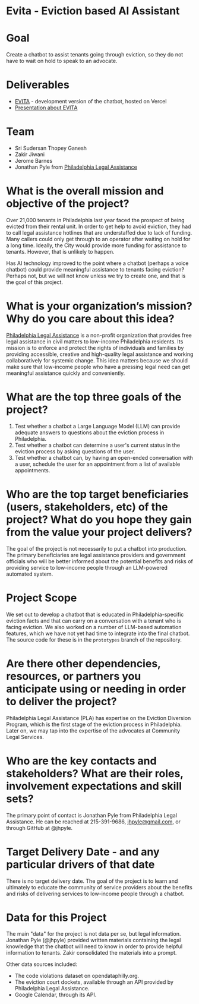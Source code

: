 # Evita - Eviction based AI Assistant

# Goal

Create a chatbot to assist tenants going through eviction, so they do not have to wait on hold to speak to an advocate.

# Deliverables

* [EVITA] - development version of the chatbot, hosted on Vercel
* [Presentation about EVITA]

# Team

* Sri Sudersan Thopey Ganesh
* Zakir Jiwani
* Jerome Barnes
* Jonathan Pyle from [Philadelphia Legal Assistance]

# What is the overall mission and objective of the project?

Over 21,000 tenants in Philadelphia last year faced the prospect of being evicted from their rental unit. In order to get help to avoid eviction, they had to call legal assistance hotlines that are understaffed due to lack of funding. Many callers could only get through to an operator after waiting on hold for a long time. Ideally, the City would provide more funding for assistance to tenants. However, that is unlikely to happen.

Has AI technology improved to the point where a chatbot (perhaps a voice chatbot) could provide meaningful assistance to tenants facing eviction? Perhaps not, but we will not know unless we try to create one, and that is the goal of this project.

# What is your organization’s mission? Why do you care about this idea?

[Philadelphia Legal Assistance](https://github.com/philadelphialegalassistance) is a non-profit organization that provides free legal assistance in civil matters to low-income Philadelphia residents. Its mission is to enforce and protect the rights of individuals and families by providing accessible, creative and high-quality legal assistance and working collaboratively for systemic change. This idea matters because we should make sure that low-income people who have a pressing legal need can get meaningful assistance quickly and conveniently.

# What are the top three goals of the project?

1. Test whether a chatbot a Large Language Model (LLM) can provide adequate answers to questions about the eviction process in Philadelphia.
2. Test whether a chatbot can determine a user's current status in the eviction process by asking questions of the user.
3. Test whether a chatbot can, by having an open-ended conversation with a user, schedule the user for an appointment from a list of available appointments.

# Who are the top target beneficiaries (users, stakeholders, etc) of the project? What do you hope they gain from the value your project delivers?

The goal of the project is not necessarily to put a chatbot into production. The primary beneficiaries are legal assistance providers and government officials who will be better informed about the potential benefits and risks of providing service to low-income people through an LLM-powered automated system.

# Project Scope

We set out to develop a chatbot that is educated in Philadelphia-specific eviction facts and that can carry on a conversation with a tenant who is facing eviction. We also worked on a number of LLM-based automation features, which we have not yet had time to integrate into the final chatbot. The source code for these is in the `prototypes` branch of the repository.

# Are there other dependencies, resources, or partners you anticipate using or needing in order to deliver the project?

Philadelphia Legal Assistance (PLA) has expertise on the Eviction Diversion Program, which is the first stage of the eviction process in Philadelphia. Later on, we may tap into the expertise of the advocates at Community Legal Services.

# Who are the key contacts and stakeholders? What are their roles, involvement expectations and skill sets?

The primary point of contact is Jonathan Pyle from Philadelphia Legal Assistance. He can be reached at 215-391-9686, jhpyle@gmail.com, or through GitHub at @jhpyle.

# Target Delivery Date - and any particular drivers of that date

There is no target delivery date. The goal of the project is to learn and ultimately to educate the community of service providers about the benefits and risks of delivering services to low-income people through a chatbot.

# Data for this Project

The main "data" for the project is not data per se, but legal information. Jonathan Pyle (@jhpyle) provided written materials containing the legal knowledge that the chatbot will need to know in order to provide helpful information to tenants. Zakir consolidated the materials into a prompt.

Other data sources included:
- The code violations dataset on opendataphilly.org.
- The eviction court dockets, available through an API provided by Philadelphia Legal Assistance.
- Google Calendar, through its API.

[Presentation about EVITA]: https://www.canva.com/design/DAGBvgKOw2o/M1vnyDLa8rJX22tDBg3Q1Q/edit?utm_content=DAGBvgKOw2o&utm_campaign=designshare&utm_medium=link2&utm_source=sharebutton
[Philadelphia Legal Assistance]: https://philalegal.org
[EVITA]: https://evictionchatbot.vercel.app/

